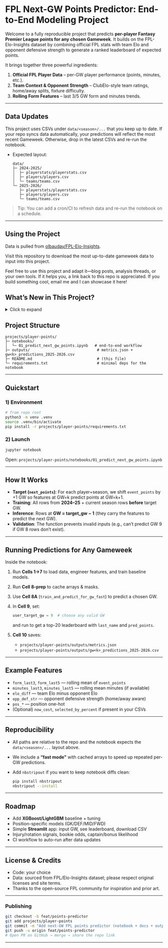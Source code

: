 
# FPL Next-GW Points Predictor: End-to-End Modeling Project

Welcome to a fully reproducible project that predicts **per-player Fantasy Premier League points for any chosen Gameweek**. It builds on the FPL-Elo-Insights dataset by combining official FPL stats with team Elo and opponent defensive strength to generate a ranked leaderboard of expected points.

It brings together three powerful ingredients:

1. **Official FPL Player Data** – per-GW player performance (points, minutes, etc.).
2. **Team Context & Opponent Strength** – ClubElo-style team ratings, home/away splits, fixture difficulty.
3. **Rolling Form Features** – last 3/5 GW form and minutes trends.

---

## Data Updates

This project uses CSVs under `data/<season>/...` that you keep up to date.
If your repo syncs data automatically, your predictions will reflect the most recent Gameweek. Otherwise, drop in the latest CSVs and re-run the notebook.

* Expected layout:

  ```
  data/
  ├─ 2024-2025/
  │  ├─ playerstats/playerstats.csv
  │  ├─ players/players.csv
  │  └─ teams/teams.csv
  └─ 2025-2026/
     ├─ playerstats/playerstats.csv
     ├─ players/players.csv
     └─ teams/teams.csv
  ```

> Tip: You can add a cron/CI to refresh data and re-run the notebook on a schedule.

---

## Using the Project

Data is pulled from [olbauday/FPL-Elo-Insights](https://github.com/olbauday/FPL-Elo-Insights). 

Visit this repository to download the most up-to-date gameweek 
data to input into this project.


Feel free to use this project and adapt it—blog posts, analysis threads, or your own tools.
If it helps you, a link back to this repo is appreciated. If you build something cool, email me and I can showcase it here!


</details>

## What’s New in This Project?

<details>
<summary>Click to expand</summary>

* **Per-GW Predictions on Demand**: Enter a Gameweek (e.g., GW 9) and get a leaderboard of predicted points.
* **Season-Aware Training**: Trains on all of **2024–25** plus **current 2025–26** up to GW-1, then predicts **GW**.
* **Robust Features**:

  * Rolling form: mean `event_points` over last 3 & 5 GWs
  * Minutes trend: mean minutes over last 3 & 5 GWs
  * **Elo differential**: team Elo − opponent Elo
  * Opponent defensive strength: home/away aware
  * Position one-hot features
* **Models**: Ridge (scaled, numerically stable) and Random Forest (default).
* **Fast Mode**: Cached arrays & precomputed masks for quick per-GW inference + validation so users can’t choose invalid GWs.
* **Clean Outputs**: Metrics JSON + per-GW CSV predictions saved to `projects/player-points/outputs/`.

</details>

## Project Structure

```
projects/player-points/
├─ notebooks/
│  └─ 01_predict_next_gw_points.ipynb   # end-to-end workflow
├─ outputs/                              # metrics.json + gw<k>_predictions_2025-2026.csv
├─ README.md                             # (this file)
└─ requirements.txt                      # minimal deps for the notebook
```

---

## Quickstart

### 1) Environment

```bash
# from repo root
python3 -m venv .venv
source .venv/bin/activate
pip install -r projects/player-points/requirements.txt
```

### 2) Launch

```bash
jupyter notebook
```

Open: `projects/player-points/notebooks/01_predict_next_gw_points.ipynb`

---

## How It Works

* **Target (`next_points`)**: For each player+season, we shift `event_points` by +1 GW so features at GW=k predict points at GW=k+1.
* **Training**: All rows from **2024–25** + current season rows **before** target GW.
* **Inference**: Rows at **GW = target_gw − 1** (they carry the features to predict the next GW).
* **Validation**: The function prevents invalid inputs (e.g., can’t predict GW 9 if GW 8 rows don’t exist).

---

## Running Predictions for Any Gameweek

Inside the notebook:

1. Run **Cells 1→7** to load data, engineer features, and train baseline models.

2. Run **Cell 8-prep** to cache arrays & masks.

3. Use **Cell 8A** (`train_and_predict_for_gw_fast`) to predict a chosen GW.

4. In **Cell 9**, set:

   ```python
   user_target_gw = 9  # choose any valid GW
   ```

   and run to get a top-20 leaderboard with `last_name` and `pred_points`.

5. **Cell 10** saves:

   * `projects/player-points/outputs/metrics.json`
   * `projects/player-points/outputs/gw<k>_predictions_2025-2026.csv`

---

## Example Features

* `form_last3`, `form_last5` — rolling mean of `event_points`
* `minutes_last3`, `minutes_last5` — rolling mean minutes (if available)
* `elo_diff` — team Elo minus opponent Elo
* `opp_def_str` — opponent defensive strength (home/away aware)
* `pos_*` — position one-hot
* (Optional) `now_cost`, `selected_by_percent` if present in your CSVs

---

## Reproducibility

* All paths are relative to the repo and the notebook expects the `data/<season>/...` layout above.
* We include a **“fast mode”** with cached arrays to speed up repeated per-GW predictions.
* Add `nbstripout` if you want to keep notebook diffs clean:

  ```bash
  pip install nbstripout
  nbstripout --install
  ```

---

## Roadmap

* Add **XGBoost/LightGBM** baseline + tuning
* Position-specific models (GK/DEF/MID/FWD)
* Simple **Streamlit** app: input GW, see leaderboard, download CSV
* Injury/rotation signals, bookie odds, captain/bonus likelihood
* CI workflow to auto-run after data updates

---

## License & Credits

* Code: your choice 
* Data: sourced from FPL/Elo-Insights dataset; please respect original licenses and site terms.
* Thanks to the open-source FPL community for inspiration and prior art.

---

### Publishing

```bash
git checkout -b feat/points-predictor
git add projects/player-points
git commit -m "Add next-GW FPL points predictor (notebook + docs + outputs)"
git push -u origin feat/points-predictor
# Open PR on GitHub → merge → share the repo link
```

---

